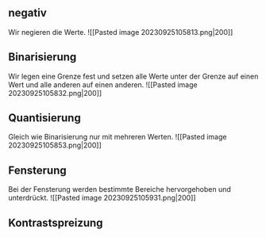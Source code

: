 ## negativ
Wir negieren die Werte.
![[Pasted image 20230925105813.png|200]]
## Binarisierung
Wir legen eine Grenze fest und setzen alle Werte unter der Grenze auf einen Wert und alle anderen auf einen anderen.
![[Pasted image 20230925105832.png|200]]
## Quantisierung
Gleich wie Binarisierung nur mit mehreren Werten.
![[Pasted image 20230925105853.png|200]]
## Fensterung
Bei der Fensterung werden bestimmte Bereiche hervorgehoben und unterdrückt.
![[Pasted image 20230925105931.png|200]]
## Kontrastspreizung

